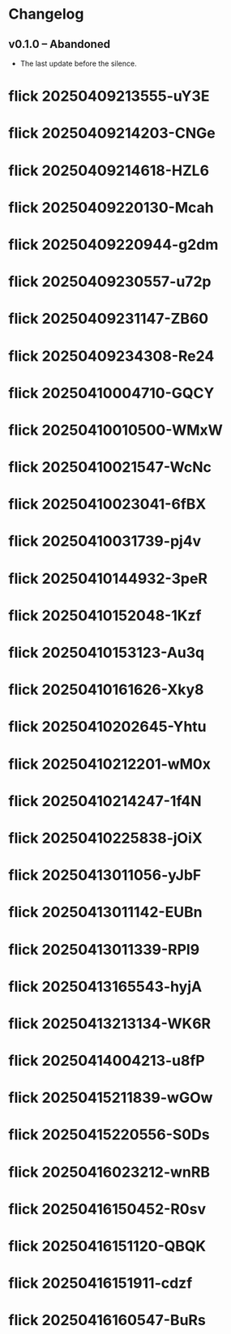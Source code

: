 # Changelog

## v0.1.0 – Abandoned
- The last update before the silence.

# flick 20250409213555-uY3E
# flick 20250409214203-CNGe
# flick 20250409214618-HZL6
# flick 20250409220130-Mcah
# flick 20250409220944-g2dm
# flick 20250409230557-u72p
# flick 20250409231147-ZB60
# flick 20250409234308-Re24
# flick 20250410004710-GQCY
# flick 20250410010500-WMxW
# flick 20250410021547-WcNc
# flick 20250410023041-6fBX
# flick 20250410031739-pj4v
# flick 20250410144932-3peR
# flick 20250410152048-1Kzf
# flick 20250410153123-Au3q
# flick 20250410161626-Xky8
# flick 20250410202645-Yhtu
# flick 20250410212201-wM0x
# flick 20250410214247-1f4N
# flick 20250410225838-jOiX
# flick 20250413011056-yJbF
# flick 20250413011142-EUBn
# flick 20250413011339-RPl9
# flick 20250413165543-hyjA
# flick 20250413213134-WK6R
# flick 20250414004213-u8fP
# flick 20250415211839-wGOw
# flick 20250415220556-S0Ds
# flick 20250416023212-wnRB
# flick 20250416150452-R0sv
# flick 20250416151120-QBQK
# flick 20250416151911-cdzf
# flick 20250416160547-BuRs
